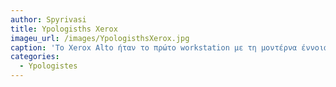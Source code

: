 ```yaml
---
author: Spyrivasi
title: Ypologisths Xerox
imageu_url: /images/YpologisthsXerox.jpg
caption: 'Το Xerox Alto ήταν το πρώτο workstation με τη μοντέρνα έννοια του όρου και ένα από τα πιο σημαντικά συστήματα στην ιστορία των υπολογιστών. Η πειραματική πλατφόρμα πάνω στην οποία υλοποιήθηκαν για πρώτη φορά οι περισσότερες από τις τεχνολογίες και τις εφαρμογές των προσωπικών υπολογιστών.'
categories: 
  - Ypologistes
---
```

